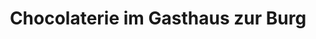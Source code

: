 ---
title: "Chocolaterie im Gasthaus zur Burg"
url: /neckargemuend/chocolaterie-im-gasthaus-zur-burg/
shop: Süßwaren
---